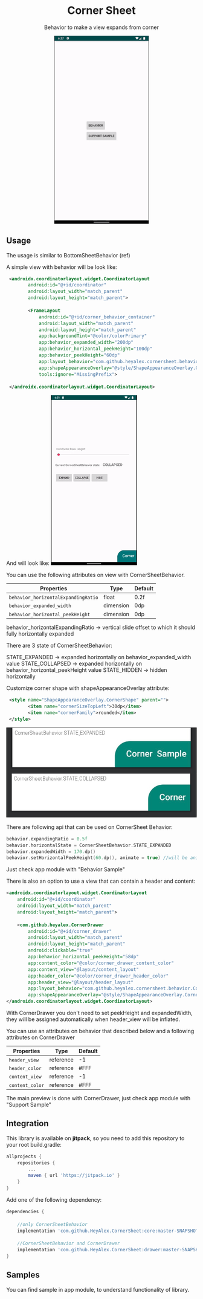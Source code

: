 <h1 align="center">Corner Sheet</h1>
<p align="center">Behavior to make a view expands from corner</p>
<p align="center"><a href="https://github.com/heyalex/CornerSheet" target="_blank"><img width="250"src="raw/shop_sample.gif"></a></p>

## Usage

The usage is similar to BottomSheetBehavior (ref)

A simple view with behavior will be look like:

```xml
 <androidx.coordinatorlayout.widget.CoordinatorLayout
        android:id="@+id/coordinator"
        android:layout_width="match_parent"
        android:layout_height="match_parent">

        <FrameLayout
            android:id="@+id/corner_behavior_container"
            android:layout_width="match_parent"
            android:layout_height="match_parent"
            app:backgroundTint="@color/colorPrimary"
            app:behavior_expanded_width="200dp"
            app:behavior_horizontal_peekHeight="100dp"
            app:behavior_peekHeight="60dp"
            app:layout_behavior="com.github.heyalex.cornersheet.behavior.CornerSheetBehavior"
            app:shapeAppearanceOverlay="@style/ShapeAppearanceOverlay.CornerShape"
            tools:ignore="MissingPrefix">

 </androidx.coordinatorlayout.widget.CoordinatorLayout>
```

And will look like:
![](/raw/corner_behavior_sample.gif)

You can use the following attributes on view with CornerSheetBehavior.

| Properties                                 | Type                  | Default |
| ------------------------                   | --------------------- | ------- |
| `behavior_horizontalExpandingRatio`        | float                 | 0.2f    |
| `behavior_expanded_width`                  | dimension             | 0dp     |
| `behavior_horizontal_peekHeight`           | dimension             | 0dp     |

behavior_horizontalExpandingRatio -> vertical slide offset to which it should fully horizontally expanded

There are 3 state of CornerSheetBehavior:

STATE_EXPANDED -> expanded horizontally on behavior_expanded_width value
STATE_COLLAPSED -> expanded horizontally on behavior_horizontal_peekHeight value
STATE_HIDDEN -> hidden horizontally

Customize corner shape with shapeAppearanceOverlay attribute:
```xml
 <style name="ShapeAppearanceOverlay.CornerShape" parent="">
        <item name="cornerSizeTopLeft">30dp</item>
        <item name="cornerFamily">rounded</item>
 </style>
```

![](/raw/behavior_states_sample.png)

There are following api that can be used on CornerSheet Behavior:
```kotlin
behavior.expandingRatio = 0.5f
behavior.horizontalState = CornerSheetBehavior.STATE_EXPANDED
behavior.expandedWidth = 170.dp()
behavior.setHorizontalPeekHeight(60.dp(), animate = true) //will be animated if horizontal state is CornerSheetBehavior.STATE_COLLAPSED
```

Just check app module with "Behavior Sample"


There is also an option to use a view that can contain a header and content:

```xml
<androidx.coordinatorlayout.widget.CoordinatorLayout
    android:id="@+id/coordinator"
    android:layout_width="match_parent"
    android:layout_height="match_parent">

    <com.github.heyalex.CornerDrawer
        android:id="@+id/corner_drawer"
        android:layout_width="match_parent"
        android:layout_height="match_parent"
        android:clickable="true"
        app:behavior_horizontal_peekHeight="58dp"
        app:content_color="@color/corner_drawer_content_color"
        app:content_view="@layout/content_layout"
        app:header_color="@color/corner_drawer_header_color"
        app:header_view="@layout/header_layout"
        app:layout_behavior="com.github.heyalex.cornersheet.behavior.CornerSheetHeaderBehavior"
        app:shapeAppearanceOverlay="@style/ShapeAppearanceOverlay.CornerShape" />
</androidx.coordinatorlayout.widget.CoordinatorLayout>
```

With CornerDrawer you don't need to set peekHeight and expandedWidth, they will be assigned automatically when header_view will be inflated.

You can use an attributes on behavior that described below and a following attributes on CornerDrawer

| Properties          | Type         | Default |
| ------------------- | ------------ | ------- |
| `header_view`       | reference    | -1      |
| `header_color`      | reference    | #FFF    |
| `content_view`      | reference    | -1      |
| `content_color`     | reference    | #FFF    |

The main preview is done with CornerDrawer, just check app module with "Support Sample"

## Integration

This library is available on **jitpack**, so you need to add this repository to your root build.gradle:

```groovy
allprojects {
    repositories {
        ...
        maven { url 'https://jitpack.io' }
    }
}
```

Add one of the following dependency:

```groovy
dependencies {

    //only CornerSheetBehavior
    implementation 'com.github.HeyAlex.CornerSheet:core:master-SNAPSHOT'

    //CornerSheetBehavior and CornerDrawer
    implementation 'com.github.HeyAlex.CornerSheet:drawer:master-SNAPSHOT'
}
```

## Samples
You can find sample in app module, to understand functionality of library.
